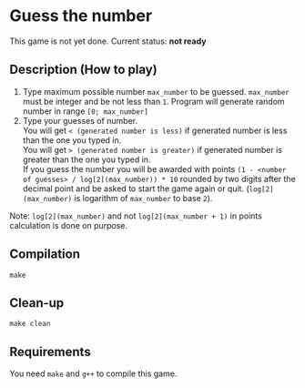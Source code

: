 # Guess the number

This game is not yet done. Current status: **not ready**

## Description (How to play)
1. Type maximum possible number `max_number` to be guessed. `max_number` must be integer and be not less than `1`.
Program will generate random number in range `[0; max_number]`
2. Type your guesses of number.  
You will get `< (generated number is less)` if generated number is less than the one you typed in.  
You will get `> (generated number is greater)` if generated number is greater than the one you typed in.  
If you guess the number you will be awarded with points `(1 - <number of guesses> / log[2](max_number)) * 10` rounded by two digits after the decimal point and be asked to start the game again or quit. (`log[2](max_number)` is logarithm of `max_number` to base `2`).

Note: `log[2](max_number)` and not `log[2](max_number + 1)` in points calculation is done on purpose.

## Compilation
```
make
```

## Clean-up
```
make clean
```

## Requirements
You need `make` and `g++` to compile this game.
